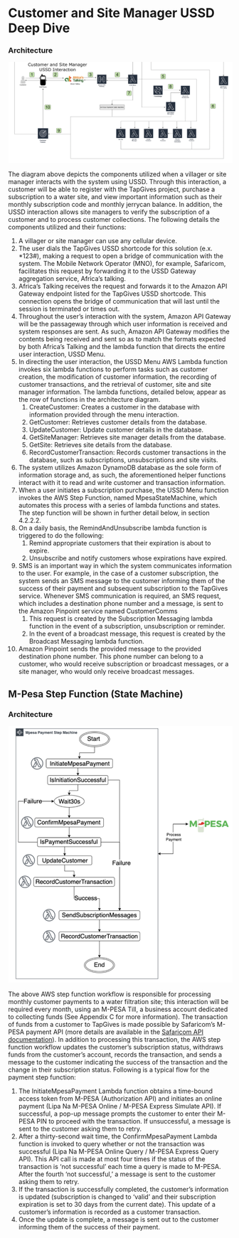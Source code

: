 # Customer and Site Manager USSD Deep Dive

### Architecture
![alt text](../docs/images/ussdArchitecture.png)  

The diagram above depicts the components utilized when a villager or site manager interacts with the system using USSD. Through this interaction, a customer will be able to register with the TapGives project, purchase a subscription to a water site, and view important information such as their monthly subscription code and monthly jerrycan balance. In addition, the USSD interaction allows site managers to verify the subscription of a customer and to process customer collections. The following details the components utilized and their functions:
1. A villager or site manager can use any cellular device.
2. The user dials the TapGives USSD shortcode for this solution (e.x. *123#), making a request to open a bridge of communication with the system. The Mobile Network Operator (MNO), for example, Safaricom, facilitates this request by forwarding it to the USSD Gateway aggregation service, Africa’s talking. 
3. Africa’s Talking receives the request and forwards it to the Amazon API Gateway endpoint listed for the TapGives USSD shortcode. This connection opens the bridge of communication that will last until the session is terminated or times out.
4. Throughout the user’s interaction with the system, Amazon API Gateway will be the passageway through which user information is received and system responses are sent. As such, Amazon API Gateway modifies the contents being received and sent so as to match the formats expected by both Africa’s Talking and the lambda function that directs the entire user interaction, USSD Menu.
5. In directing the user interaction, the USSD Menu AWS Lambda function invokes six lambda functions to perform tasks such as customer creation, the modification of customer information, the recording of customer transactions, and the retrieval of customer, site and site manager information. The lambda functions, detailed below, appear as the row of functions in the architecture diagram.
    1. CreateCustomer: Creates a customer in the database with information provided through the menu interaction.
    2. GetCustomer: Retrieves customer details from the database.
    3. UpdateCustomer: Update customer details in the database.
    4. GetSiteManager: Retrieves site manager details from the database.
    5. GetSite: Retrieves site details from the database.
    6. RecordCustomerTransaction: Records customer transactions in the database, such as subscriptions, unsubscriptions and site visits.
6. The system utilizes Amazon DynamoDB database as the sole form of information storage and, as such, the aforementioned helper functions interact with it to read and write customer and transaction information.
7. When a user initiates a subscription purchase, the USSD Menu function invokes the AWS Step Function, named MpesaStateMachine, which automates this process with a series of lambda functions and states. The step function will be shown in further detail below, in section 4.2.2.2.
8. On a daily basis, the RemindAndUnsubscribe lambda function is triggered to do the following:
    1. Remind appropriate customers that their expiration is about to expire.
    2. Unsubscribe and notify customers whose expirations have expired.
9. SMS is an important way in which the system communicates information to the user. For example, in the case of a customer subscription, the system sends an SMS message to the customer informing them of the success of their payment and subsequent subscription to the TapGives service. Whenever SMS communication is required, an SMS request, which includes a destination phone number and a message, is sent to the Amazon Pinpoint service named CustomerComms
    1. This request is created by the Subscription Messaging lambda function in the event of a subscription, unsubscription or reminder. 
    2. In the event of a broadcast message, this request is created by the Broadcast Messaging lambda function.
10. Amazon Pinpoint sends the provided message to the provided destination phone number. This phone number can belong to a customer, who would receive subscription or broadcast messages, or a site manager, who would only receive broadcast messages.  

## M-Pesa Step Function (State Machine)

### Architecture
![alt text](../docs/images/mpesaStepFunction.png)  

The above AWS step function workflow is responsible for processing monthly customer payments to a water filtration site; this interaction will be required every month, using an M-PESA Till, a business account dedicated to collecting funds (See Appendix C for more information). The transaction of funds from a customer to TapGives is made possible by Safaricom’s M-PESA payment API (more details are available in the [Safaricom API documentation](https://developer.safaricom.co.ke/APIs)). In addition to processing this transaction, the AWS step function workflow updates the customer’s subscription status, withdraws funds from the customer’s account, records the transaction, and sends a message to the customer indicating the success of the transaction and the change in their subscription status. Following is a typical flow for the payment step function:
1. The InitiateMpesaPayment Lambda function obtains a time-bound access token from M-PESA (Authorization API) and initiates an online payment (Lipa Na M-PESA Online / M-PESA Express Simulate API). If successful, a pop-up message prompts the customer to enter their M-PESA PIN to proceed with the transaction. If unsuccessful, a message is sent to the customer asking them to retry. 
2. After a thirty-second wait time, the ConfirmMpesaPayment Lambda function is invoked to query whether or not the transaction was successful (Lipa Na M-PESA Online Query / M-PESA Express Query API). This API call is made at most four times if the status of the transaction is ‘not successful’ each time a query is made to M-PESA. After the fourth ‘not successful,’ a message is sent to the customer asking them to retry.
3. If the transaction is successfully completed, the customer’s information is updated (subscription is changed to ‘valid’ and their subscription expiration is set to 30 days from the current date). This update of a customer’s information is recorded as a customer transaction.
4. Once the update is complete, a message is sent out to the customer informing them of the success of their payment.
